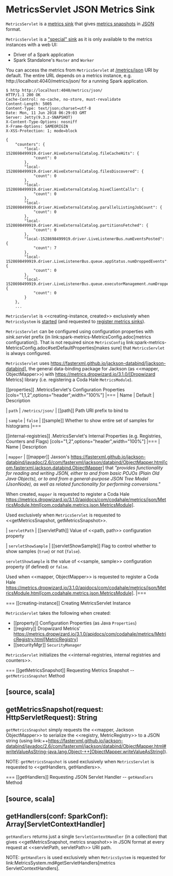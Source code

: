 # MetricsServlet JSON Metrics Sink

`MetricsServlet` is a [metrics sink](Sink.md) that gives [metrics snapshots](#getMetricsSnapshot) in [JSON](#mapper) format.

`MetricsServlet` is a ["special" sink](MetricsSystem.md#metricsServlet) as it is only available to the metrics instances with a web UI:

* Driver of a Spark application
* Spark Standalone's `Master` and `Worker`

You can access the metrics from `MetricsServlet` at [/metrics/json](#path) URI by default. The entire URL depends on a metrics instance, e.g. http://localhost:4040/metrics/json/ for a running Spark application.

```text
$ http http://localhost:4040/metrics/json/
HTTP/1.1 200 OK
Cache-Control: no-cache, no-store, must-revalidate
Content-Length: 5005
Content-Type: text/json;charset=utf-8
Date: Mon, 11 Jun 2018 06:29:03 GMT
Server: Jetty(9.3.z-SNAPSHOT)
X-Content-Type-Options: nosniff
X-Frame-Options: SAMEORIGIN
X-XSS-Protection: 1; mode=block

{
    "counters": {
        "local-1528698499919.driver.HiveExternalCatalog.fileCacheHits": {
            "count": 0
        },
        "local-1528698499919.driver.HiveExternalCatalog.filesDiscovered": {
            "count": 0
        },
        "local-1528698499919.driver.HiveExternalCatalog.hiveClientCalls": {
            "count": 0
        },
        "local-1528698499919.driver.HiveExternalCatalog.parallelListingJobCount": {
            "count": 0
        },
        "local-1528698499919.driver.HiveExternalCatalog.partitionsFetched": {
            "count": 0
        },
        "local-1528698499919.driver.LiveListenerBus.numEventsPosted": {
            "count": 7
        },
        "local-1528698499919.driver.LiveListenerBus.queue.appStatus.numDroppedEvents": {
            "count": 0
        },
        "local-1528698499919.driver.LiveListenerBus.queue.executorManagement.numDroppedEvents": {
            "count": 0
        }
    },
    ...
```

`MetricsServlet` is <<creating-instance, created>> exclusively when `MetricsSystem` is [started](MetricsSystem.md#start) (and requested to [register metrics sinks](MetricsSystem.md#registerSinks)).

`MetricsServlet` can be configured using configuration properties with *sink.servlet* prefix (in link:spark-metrics-MetricsConfig.adoc[metrics configuration]). That is not required since `MetricsConfig` link:spark-metrics-MetricsConfig.adoc#setDefaultProperties[makes sure] that `MetricsServlet` is always configured.

`MetricsServlet` uses https://fasterxml.github.io/jackson-databind/[jackson-databind], the general data-binding package for Jackson (as <<mapper, ObjectMapper>>) with https://metrics.dropwizard.io/3.1.0/[Dropwizard Metrics] library (i.e. registering a Coda Hale `MetricsModule`).

[[properties]]
.MetricsServlet's Configuration Properties
[cols="1,1,2",options="header",width="100%"]
|===
| Name
| Default
| Description

| `path`
| `/metrics/json/`
| [[path]] Path URI prefix to bind to

| `sample`
| `false`
| [[sample]] Whether to show entire set of samples for histograms
|===

[[internal-registries]]
.MetricsServlet's Internal Properties (e.g. Registries, Counters and Flags)
[cols="1,2",options="header",width="100%"]
|===
| Name
| Description

| `mapper`
| [[mapper]] Jaxson's https://fasterxml.github.io/jackson-databind/javadoc/2.6/com/fasterxml/jackson/databind/ObjectMapper.html[com.fasterxml.jackson.databind.ObjectMapper] that _"provides functionality for reading and writing JSON, either to and from basic POJOs (Plain Old Java Objects), or to and from a general-purpose JSON Tree Model (JsonNode), as well as related functionality for performing conversions."_

When created, `mapper` is requested to register a Coda Hale https://metrics.dropwizard.io/3.1.0/apidocs/com/codahale/metrics/json/MetricsModule.html[com.codahale.metrics.json.MetricsModule].

Used exclusively when `MetricsServlet` is requested to <<getMetricsSnapshot, getMetricsSnapshot>>.

| `servletPath`
| [[servletPath]] Value of <<path, path>> configuration property

| `servletShowSample`
| [[servletShowSample]] Flag to control whether to show samples (`true`) or not (`false`).

`servletShowSample` is the value of <<sample, sample>> configuration property (if defined) or `false`.

Used when <<mapper, ObjectMapper>> is requested to register a Coda Hale https://metrics.dropwizard.io/3.1.0/apidocs/com/codahale/metrics/json/MetricsModule.html[com.codahale.metrics.json.MetricsModule].
|===

=== [[creating-instance]] Creating MetricsServlet Instance

`MetricsServlet` takes the following when created:

* [[property]] Configuration Properties (as Java `Properties`)
* [[registry]] Dropwizard Metrics' https://metrics.dropwizard.io/3.1.0/apidocs/com/codahale/metrics/MetricRegistry.html[MetricRegistry]
* [[securityMgr]] `SecurityManager`

`MetricsServlet` initializes the <<internal-registries, internal registries and counters>>.

=== [[getMetricsSnapshot]] Requesting Metrics Snapshot -- `getMetricsSnapshot` Method

[source, scala]
----
getMetricsSnapshot(request: HttpServletRequest): String
----

`getMetricsSnapshot` simply requests the <<mapper, Jackson ObjectMapper>> to serialize the <<registry, MetricRegistry>> to a JSON string (using link:++https://fasterxml.github.io/jackson-databind/javadoc/2.6/com/fasterxml/jackson/databind/ObjectMapper.html#writeValueAsString-java.lang.Object-++[ObjectMapper.writeValueAsString]).

NOTE: `getMetricsSnapshot` is used exclusively when `MetricsServlet` is requested to <<getHandlers, getHandlers>>.

=== [[getHandlers]] Requesting JSON Servlet Handler -- `getHandlers` Method

[source, scala]
----
getHandlers(conf: SparkConf): Array[ServletContextHandler]
----

`getHandlers` returns just a single `ServletContextHandler` (in a collection) that gives <<getMetricsSnapshot, metrics snapshot>> in JSON format at every request at <<servletPath, servletPath>> URI path.

NOTE: `getHandlers` is used exclusively when `MetricsSystem` is requested for link:MetricsSystem.md#getServletHandlers[metrics ServletContextHandlers].
